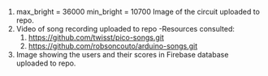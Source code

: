 1. max_bright = 36000
   min_bright = 10700
Image of the circuit uploaded to repo.
2. Video of song recording uploaded to repo
-Resources consulted:
   1. https://github.com/twisst/pico-songs.git
   2. https://github.com/robsoncouto/arduino-songs.git
4. Image showing the users and their scores in Firebase database uploaded to repo. 
